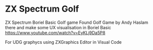 # ZX Spectrum Golf

ZX Spectrum Boriel Basic Golf game
Found Golf Game by Andy Haslam there and make some UX visualisation in Boriel Basic
https://www.youtube.com/watch?v=EyKLj9Da5P8

For UDG graphycs using ZXGraphics Editor in Visual Code
